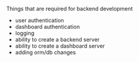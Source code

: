 Things that are required for backend development
* user authentication
* dashboard authentication
* logging
* ability to create a backend server
* ability to create a dashboard server
* adding orm/db changes 
